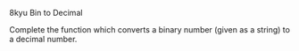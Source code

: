 8kyu Bin to Decimal


Complete the function which converts a binary number (given as a string) to a decimal number.